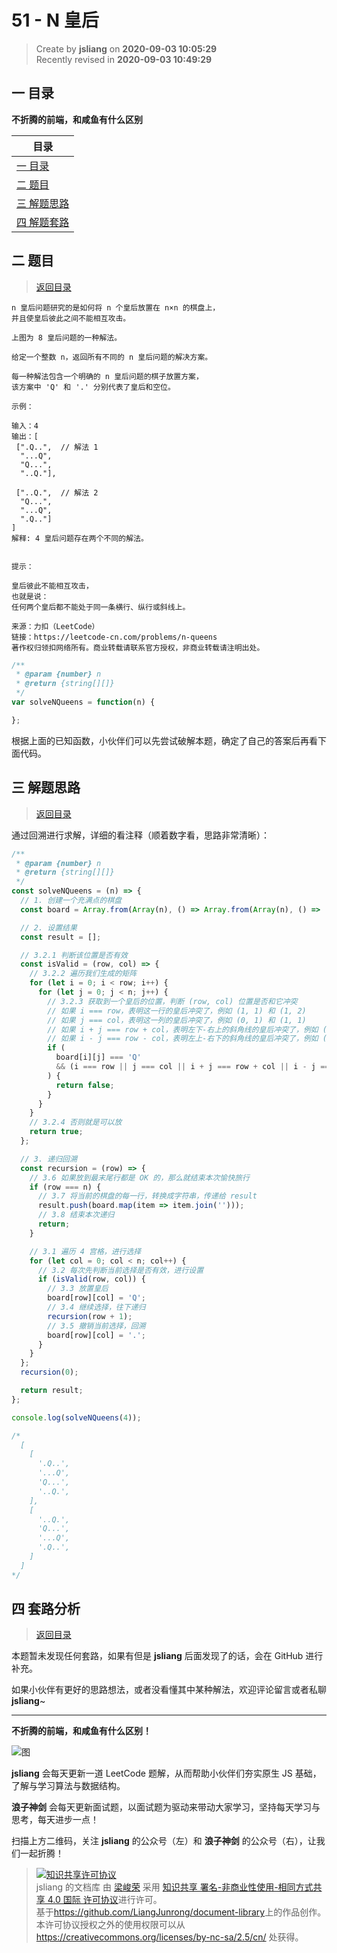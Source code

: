 51 - N 皇后
===

> Create by **jsliang** on **2020-09-03 10:05:29**  
> Recently revised in **2020-09-03 10:49:29**

## <a name="chapter-one" id="chapter-one"></a>一 目录

**不折腾的前端，和咸鱼有什么区别**

| 目录 |
| --- |
| [一 目录](#chapter-one) |
| <a name="catalog-chapter-two" id="catalog-chapter-two"></a>[二 题目](#chapter-two) |
| <a name="catalog-chapter-three" id="catalog-chapter-three"></a>[三 解题思路](#chapter-three) |
| <a name="catalog-chapter-four" id="catalog-chapter-four"></a>[四 解题套路](#chapter-four) |

## <a name="chapter-two" id="chapter-two"></a>二 题目

> [返回目录](#chapter-one)

```
n 皇后问题研究的是如何将 n 个皇后放置在 n×n 的棋盘上，
并且使皇后彼此之间不能相互攻击。

上图为 8 皇后问题的一种解法。

给定一个整数 n，返回所有不同的 n 皇后问题的解决方案。

每一种解法包含一个明确的 n 皇后问题的棋子放置方案，
该方案中 'Q' 和 '.' 分别代表了皇后和空位。

示例：

输入：4
输出：[
 [".Q..",  // 解法 1
  "...Q",
  "Q...",
  "..Q."],

 ["..Q.",  // 解法 2
  "Q...",
  "...Q",
  ".Q.."]
]
解释: 4 皇后问题存在两个不同的解法。
 

提示：

皇后彼此不能相互攻击，
也就是说：
任何两个皇后都不能处于同一条横行、纵行或斜线上。

来源：力扣（LeetCode）
链接：https://leetcode-cn.com/problems/n-queens
著作权归领扣网络所有。商业转载请联系官方授权，非商业转载请注明出处。
```

```js
/**
 * @param {number} n
 * @return {string[][]}
 */
var solveNQueens = function(n) {

};
```

根据上面的已知函数，小伙伴们可以先尝试破解本题，确定了自己的答案后再看下面代码。

## <a name="chapter-three" id="chapter-three"></a>三 解题思路

> [返回目录](#chapter-one)

通过回溯进行求解，详细的看注释（顺着数字看，思路非常清晰）：

```js
/**
 * @param {number} n
 * @return {string[][]}
 */
const solveNQueens = (n) => {
  // 1. 创建一个充满点的棋盘
  const board = Array.from(Array(n), () => Array.from(Array(n), () => '.'));

  // 2. 设置结果
  const result = [];

  // 3.2.1 判断该位置是否有效
  const isValid = (row, col) => {
    // 3.2.2 遍历我们生成的矩阵
    for (let i = 0; i < row; i++) {
      for (let j = 0; j < n; j++) {
        // 3.2.3 获取到一个皇后的位置，判断 (row, col) 位置是否和它冲突
        // 如果 i === row，表明这一行的皇后冲突了，例如 (1, 1) 和 (1, 2)
        // 如果 j === col，表明这一列的皇后冲突了，例如 (0, 1) 和 (1, 1)
        // 如果 i + j === row + col，表明左下-右上的斜角线的皇后冲突了，例如 (2, 1) 和 (1, 2)
        // 如果 i - j === row - col，表明左上-右下的斜角线的皇后冲突了，例如 (1, 1) 和 (2, 2)
        if (
          board[i][j] === 'Q'
          && (i === row || j === col || i + j === row + col || i - j === row - col)
        ) {
          return false;
        }
      }
    }
    // 3.2.4 否则就是可以放
    return true;
  };

  // 3. 递归回溯
  const recursion = (row) => {
    // 3.6 如果放到最末尾行都是 OK 的，那么就结束本次愉快旅行
    if (row === n) {
      // 3.7 将当前的棋盘的每一行，转换成字符串，传递给 result
      result.push(board.map(item => item.join('')));
      // 3.8 结束本次递归
      return;
    }

    // 3.1 遍历 4 宫格，进行选择
    for (let col = 0; col < n; col++) {
      // 3.2 每次先判断当前选择是否有效，进行设置
      if (isValid(row, col)) {
        // 3.3 放置皇后
        board[row][col] = 'Q';
        // 3.4 继续选择，往下递归
        recursion(row + 1);
        // 3.5 撤销当前选择，回溯
        board[row][col] = '.';
      }
    }
  };
  recursion(0);

  return result;
};

console.log(solveNQueens(4));

/*
  [
    [
      '.Q..',
      '...Q',
      'Q...',
      '..Q.',
    ],
    [
      '..Q.',
      'Q...',
      '...Q',
      '.Q..',
    ]
  ]
*/
```

## <a name="chapter-four" id="chapter-four"></a>四 套路分析

> [返回目录](#chapter-one)

本题暂未发现任何套路，如果有但是 **jsliang** 后面发现了的话，会在 GitHub 进行补充。

如果小伙伴有更好的思路想法，或者没看懂其中某种解法，欢迎评论留言或者私聊 **jsliang**~

---

**不折腾的前端，和咸鱼有什么区别！**

![图](https://github.com/LiangJunrong/document-library/blob/master/public-repertory/img/z-index-small.png?raw=true)

**jsliang** 会每天更新一道 LeetCode 题解，从而帮助小伙伴们夯实原生 JS 基础，了解与学习算法与数据结构。

**浪子神剑** 会每天更新面试题，以面试题为驱动来带动大家学习，坚持每天学习与思考，每天进步一点！

扫描上方二维码，关注 **jsliang** 的公众号（左）和 **浪子神剑** 的公众号（右），让我们一起折腾！

> <a rel="license" href="http://creativecommons.org/licenses/by-nc-sa/4.0/"><img alt="知识共享许可协议" style="border-width:0" src="https://i.creativecommons.org/l/by-nc-sa/4.0/88x31.png" /></a><br /><span xmlns:dct="http://purl.org/dc/terms/" property="dct:title">jsliang 的文档库</span> 由 <a xmlns:cc="http://creativecommons.org/ns#" href="https://github.com/LiangJunrong/document-library" property="cc:attributionName" rel="cc:attributionURL">梁峻荣</a> 采用 <a rel="license" href="http://creativecommons.org/licenses/by-nc-sa/4.0/">知识共享 署名-非商业性使用-相同方式共享 4.0 国际 许可协议</a>进行许可。<br />基于<a xmlns:dct="http://purl.org/dc/terms/" href="https://github.com/LiangJunrong/document-library" rel="dct:source">https://github.com/LiangJunrong/document-library</a>上的作品创作。<br />本许可协议授权之外的使用权限可以从 <a xmlns:cc="http://creativecommons.org/ns#" href="https://creativecommons.org/licenses/by-nc-sa/2.5/cn/" rel="cc:morePermissions">https://creativecommons.org/licenses/by-nc-sa/2.5/cn/</a> 处获得。